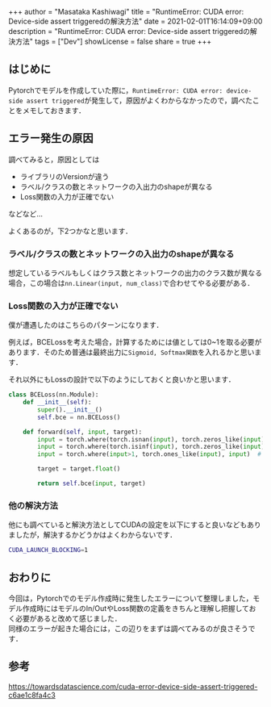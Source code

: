 +++
author = "Masataka Kashiwagi"
title = "RuntimeError: CUDA error: Device-side assert triggeredの解決方法"
date = 2021-02-01T16:14:09+09:00
description = "RuntimeError: CUDA error: Device-side assert triggeredの解決方法"
tags = ["Dev"]
showLicense = false
share = true
+++

## はじめに
Pytorchでモデルを作成していた際に，`RuntimeError: CUDA error: device-side assert triggered`が発生して，原因がよくわからなかったので，調べたことをメモしておきます．

## エラー発生の原因
調べてみると，原因としては
- ライブラリのVersionが違う
- ラベル/クラスの数とネットワークの入出力のshapeが異なる
- Loss関数の入力が正確でない

などなど...

よくあるのが，下2つかなと思います．

### ラベル/クラスの数とネットワークの入出力のshapeが異なる
想定しているラベルもしくはクラス数とネットワークの出力のクラス数が異なる場合，この場合は`nn.Linear(input, num_class)`で合わせてやる必要がある．

### Loss関数の入力が正確でない
僕が遭遇したのはこちらのパターンになります．

例えば，BCELossを考えた場合，計算するためには値としては0~1を取る必要があります．そのため普通は最終出力に`Sigmoid, Softmax関数`を入れるかと思います．

それ以外にもLossの設計で以下のようにしておくと良いかと思います．

```python
class BCELoss(nn.Module):
    def __init__(self):
        super().__init__()
        self.bce = nn.BCELoss()

    def forward(self, input, target):
        input = torch.where(torch.isnan(input), torch.zeros_like(input), input)
        input = torch.where(torch.isinf(input), torch.zeros_like(input), input)
        input = torch.where(input>1, torch.ones_like(input), input)  # 1を超える場合には1にする

        target = target.float()

        return self.bce(input, target)
```

### 他の解決方法
他にも調べていると解決方法としてCUDAの設定を以下にすると良いなどもありましたが，解決するかどうかはよくわからないです．

```bash
CUDA_LAUNCH_BLOCKING=1
```

## おわりに
今回は，Pytorchでのモデル作成時に発生したエラーについて整理しました，モデル作成時にはモデルのIn/OutやLoss関数の定義をきちんと理解し把握しておく必要があると改めて感じました．<br>
同様のエラーが起きた場合には，この辺りをまずは調べてみるのが良さそうです．

## 参考
https://towardsdatascience.com/cuda-error-device-side-assert-triggered-c6ae1c8fa4c3
